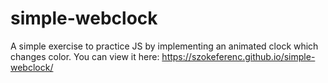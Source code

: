 # simple-webclock
A simple exercise to practice JS by implementing an animated clock which changes color.
You can view it here: https://szokeferenc.github.io/simple-webclock/
